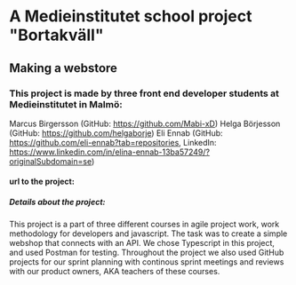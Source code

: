 # A Medieinstitutet school project "Bortakväll"
## Making a webstore
### This project is made by three front end developer students at Medieinstitutet in Malmö: 
Marcus Birgersson (GitHub: https://github.com/Mabi-xD)
Helga Börjesson (GitHub: https://github.com/helgaborje)
Eli Ennab (GitHub: https://github.com/eli-ennab?tab=repositories, LinkedIn: https://www.linkedin.com/in/elina-ennab-13ba57249/?originalSubdomain=se)
#### url to the project:
##### Details about the project: 
This project is a part of three different courses in agile project work, work methodology for developers and javascript. The task was to create a simple webshop that connects with an API. We chose Typescript in this project, and used Postman for testing. Throughout the project we also used GitHub projects for our sprint planning with continous sprint meetings and reviews with our product owners, AKA teachers of these courses.
